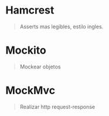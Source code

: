 # Hamcrest
> Asserts mas legibles, estilo ingles.
# Mockito
> Mockear objetos
# MockMvc
> Realizar http request-response
